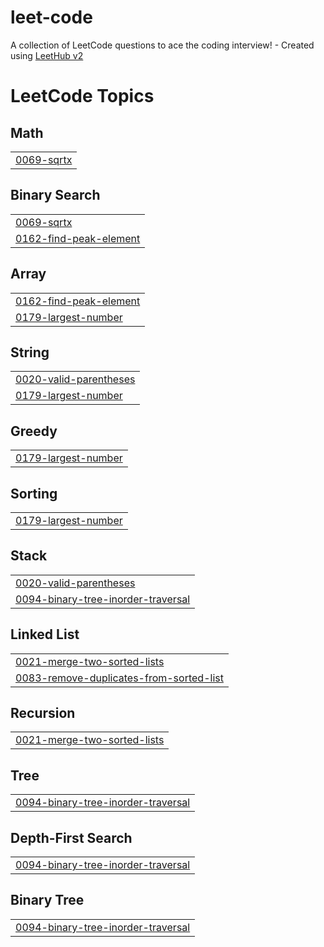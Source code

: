 # leet-code
A collection of LeetCode questions to ace the coding interview! - Created using [LeetHub v2](https://github.com/arunbhardwaj/LeetHub-2.0)

<!---LeetCode Topics Start-->
# LeetCode Topics
## Math
|  |
| ------- |
| [0069-sqrtx](https://github.com/praneeth9404/leet-code/tree/master/0069-sqrtx) |
## Binary Search
|  |
| ------- |
| [0069-sqrtx](https://github.com/praneeth9404/leet-code/tree/master/0069-sqrtx) |
| [0162-find-peak-element](https://github.com/praneeth9404/leet-code/tree/master/0162-find-peak-element) |
## Array
|  |
| ------- |
| [0162-find-peak-element](https://github.com/praneeth9404/leet-code/tree/master/0162-find-peak-element) |
| [0179-largest-number](https://github.com/praneeth9404/leet-code/tree/master/0179-largest-number) |
## String
|  |
| ------- |
| [0020-valid-parentheses](https://github.com/praneeth9404/leet-code/tree/master/0020-valid-parentheses) |
| [0179-largest-number](https://github.com/praneeth9404/leet-code/tree/master/0179-largest-number) |
## Greedy
|  |
| ------- |
| [0179-largest-number](https://github.com/praneeth9404/leet-code/tree/master/0179-largest-number) |
## Sorting
|  |
| ------- |
| [0179-largest-number](https://github.com/praneeth9404/leet-code/tree/master/0179-largest-number) |
## Stack
|  |
| ------- |
| [0020-valid-parentheses](https://github.com/praneeth9404/leet-code/tree/master/0020-valid-parentheses) |
| [0094-binary-tree-inorder-traversal](https://github.com/praneeth9404/leet-code/tree/master/0094-binary-tree-inorder-traversal) |
## Linked List
|  |
| ------- |
| [0021-merge-two-sorted-lists](https://github.com/praneeth9404/leet-code/tree/master/0021-merge-two-sorted-lists) |
| [0083-remove-duplicates-from-sorted-list](https://github.com/praneeth9404/leet-code/tree/master/0083-remove-duplicates-from-sorted-list) |
## Recursion
|  |
| ------- |
| [0021-merge-two-sorted-lists](https://github.com/praneeth9404/leet-code/tree/master/0021-merge-two-sorted-lists) |
## Tree
|  |
| ------- |
| [0094-binary-tree-inorder-traversal](https://github.com/praneeth9404/leet-code/tree/master/0094-binary-tree-inorder-traversal) |
## Depth-First Search
|  |
| ------- |
| [0094-binary-tree-inorder-traversal](https://github.com/praneeth9404/leet-code/tree/master/0094-binary-tree-inorder-traversal) |
## Binary Tree
|  |
| ------- |
| [0094-binary-tree-inorder-traversal](https://github.com/praneeth9404/leet-code/tree/master/0094-binary-tree-inorder-traversal) |
<!---LeetCode Topics End-->